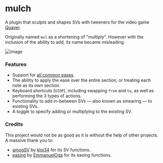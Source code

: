 # mulch

A plugin that sculpts and shapes SVs with tweeners for the video game [Quaver](https://github.com/Quaver/Quaver).

Originally named `mul` as a shortening of "multiply". However with the inclusion of the ability to add, its name became misleading.

![image](https://github.com/Emik03/mulch/assets/14614115/462625a3-90be-4d4c-ae65-5094261ae356)

### Features

- Support for [all common eases](https://easings.net/).
- The ability to apply the ease over the entire section, or treating each note as its own section.
- Keyboard shortcuts (`UIOP`), including swapping `from` and `to`, as well as performing the 3 types of actions.
- Functionality to add in-between SVs — also known as smearing — to existing SVs.
- A toggle to specify adding or multiplying to the existing SV.

### Credits

This project would not be as good as it is without the help of other projects. A massive thank you to:
- [amogSV](https://github.com/kloi34/amoguSV) by [kloi34](https://github.com/kloi34) for its SV functions.
- [easing](https://github.com/EmmanuelOga/easing) by [EmmanuelOga](https://github.com/EmmanuelOga) for its easing functions.

